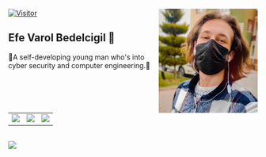 <img align="right" alt="avatar" width="200" src="5.png"> [![Visitor](https://visitor-badge.laobi.icu/badge?page_id=EfeVaroll.EfeVaroll)](#)

## Efe Varol Bedelcigil 👋

🔹A self-developing young man who's into cyber security and computer engineering.🔹

<br>

  
<table class="center"> 
  <style> border-style:solid;
  border-color: transparent; </style>
  
<tr>
  <td><a href="https://github.com/EfeVaroll">
  <img src="https://img.shields.io/badge/GitHub-100000?style=for-the-badge&logo=github&logoColor=white">
 </a> 
<td><a href="https://www.linkedin.com/in/efevarolbedelcigil/">
<img src="https://img.shields.io/badge/LinkedIn-0077B5?style=for-the-badge&logo=linkedin&logoColor=white">
</a> 
  <td><a href="https://dev.to/efevaroll">
<img src="https://img.shields.io/badge/dev.to-0A0A0A?style=for-the-badge&logo=dev.to&logoColor=white">
</a> 
  </tr>
</table>

<br>
<img align="left" src="https://github-readme-stats.vercel.app/api?username=EfeVaroll&theme=github_dark">
